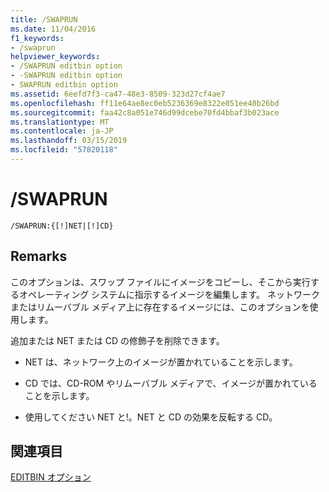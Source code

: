 ```yaml
---
title: /SWAPRUN
ms.date: 11/04/2016
f1_keywords:
- /swaprun
helpviewer_keywords:
- /SWAPRUN editbin option
- -SWAPRUN editbin option
- SWAPRUN editbin option
ms.assetid: 6eefd7f3-ca47-48e3-8509-323d27cf4ae7
ms.openlocfilehash: ff11e64ae8ec0eb5236369e8322e051ee40b26bd
ms.sourcegitcommit: faa42c8a051e746d99dcebe70fd4bbaf3b023ace
ms.translationtype: MT
ms.contentlocale: ja-JP
ms.lasthandoff: 03/15/2019
ms.locfileid: "57820118"
---
```

# <a name="swaprun"></a>/SWAPRUN

```
/SWAPRUN:{[!]NET|[!]CD}
```

## <a name="remarks"></a>Remarks

このオプションは、スワップ ファイルにイメージをコピーし、そこから実行するオペレーティング システムに指示するイメージを編集します。 ネットワークまたはリムーバブル メディア上に存在するイメージには、このオプションを使用します。

追加または NET または CD の修飾子を削除できます。

- NET は、ネットワーク上のイメージが置かれていることを示します。

- CD では、CD-ROM やリムーバブル メディアで、イメージが置かれていることを示します。

- 使用してください NET と!。NET と CD の効果を反転する CD。

## <a name="see-also"></a>関連項目

[EDITBIN オプション](editbin-options.md)
